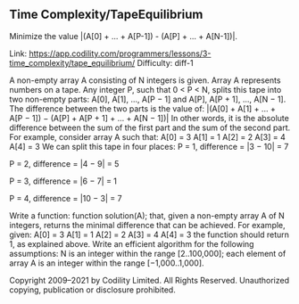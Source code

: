 Time Complexity/TapeEquilibrium
------------------------
Minimize the value |(A[0] + ... + A[P-1]) - (A[P] + ... + A[N-1])|.

Link: https://app.codility.com/programmers/lessons/3-time_complexity/tape_equilibrium/
Difficulty: diff-1

A non-empty array A consisting of N integers is given. Array A represents numbers on a tape.
Any integer P, such that 0 < P < N, splits this tape into two non-empty parts: A[0], A[1], ..., A[P − 1] and A[P], A[P + 1], ..., A[N − 1].
The difference between the two parts is the value of: |(A[0] + A[1] + ... + A[P − 1]) − (A[P] + A[P + 1] + ... + A[N − 1])|
In other words, it is the absolute difference between the sum of the first part and the sum of the second part.
For example, consider array A such that:
  A[0] = 3
  A[1] = 1
  A[2] = 2
  A[3] = 4
  A[4] = 3
We can split this tape in four places:
P = 1, difference = |3 − 10| = 7 

P = 2, difference = |4 − 9| = 5  

P = 3, difference = |6 − 7| = 1  

P = 4, difference = |10 − 3| = 7  


Write a function:
function solution(A);
that, given a non-empty array A of N integers, returns the minimal difference that can be achieved.
For example, given:
  A[0] = 3
  A[1] = 1
  A[2] = 2
  A[3] = 4
  A[4] = 3
the function should return 1, as explained above.
Write an efficient algorithm for the following assumptions:
N is an integer within the range [2..100,000];
each element of array A is an integer within the range [−1,000..1,000].



Copyright 2009–2021 by Codility Limited. All Rights Reserved. Unauthorized copying, publication or disclosure prohibited.